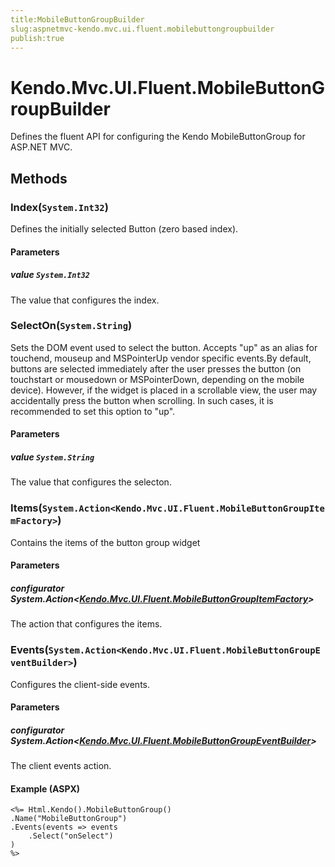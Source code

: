 ```yaml
---
title:MobileButtonGroupBuilder
slug:aspnetmvc-kendo.mvc.ui.fluent.mobilebuttongroupbuilder
publish:true
---
```


# Kendo.Mvc.UI.Fluent.MobileButtonGroupBuilder
Defines the fluent API for configuring the Kendo MobileButtonGroup for ASP.NET MVC.



## Methods

### Index(`System.Int32`)
Defines the initially selected Button (zero based index).


#### Parameters

##### value `System.Int32`
The value that configures the index.





### SelectOn(`System.String`)
Sets the DOM event used to select the button. Accepts "up" as an alias for touchend, mouseup and MSPointerUp vendor specific events.By default, buttons are selected immediately after the user presses the button (on touchstart or mousedown or MSPointerDown, depending on the mobile device).
            However, if the widget is placed in a scrollable view, the user may accidentally press the button when scrolling. In such cases, it is recommended to set this option to "up".


#### Parameters

##### value `System.String`
The value that configures the selecton.





### Items(`System.Action<Kendo.Mvc.UI.Fluent.MobileButtonGroupItemFactory>`)
Contains the items of the button group widget


#### Parameters

##### configurator System.Action<[Kendo.Mvc.UI.Fluent.MobileButtonGroupItemFactory](/api/wrappers/aspnet-mvc/Kendo.Mvc.UI.Fluent/MobileButtonGroupItemFactory)>
The action that configures the items.





### Events(`System.Action<Kendo.Mvc.UI.Fluent.MobileButtonGroupEventBuilder>`)
Configures the client-side events.


#### Parameters

##### configurator System.Action<[Kendo.Mvc.UI.Fluent.MobileButtonGroupEventBuilder](/api/wrappers/aspnet-mvc/Kendo.Mvc.UI.Fluent/MobileButtonGroupEventBuilder)>
The client events action.




#### Example (ASPX)
    <%= Html.Kendo().MobileButtonGroup()
    .Name("MobileButtonGroup")
    .Events(events => events
        .Select("onSelect")
    )
    %>




